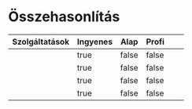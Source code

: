 # Összehasonlítás

<table><thead><tr><th>Szolgáltatások</th><th data-type="checkbox">Ingyenes</th><th data-type="checkbox">Alap</th><th data-type="checkbox">Profi</th><th data-hidden></th><th data-hidden></th></tr></thead><tbody><tr><td></td><td>true</td><td>false</td><td>false</td><td></td><td></td></tr><tr><td></td><td>true</td><td>false</td><td>false</td><td></td><td></td></tr><tr><td></td><td>true</td><td>false</td><td>false</td><td></td><td></td></tr><tr><td></td><td>true</td><td>false</td><td>false</td><td></td><td></td></tr></tbody></table>
